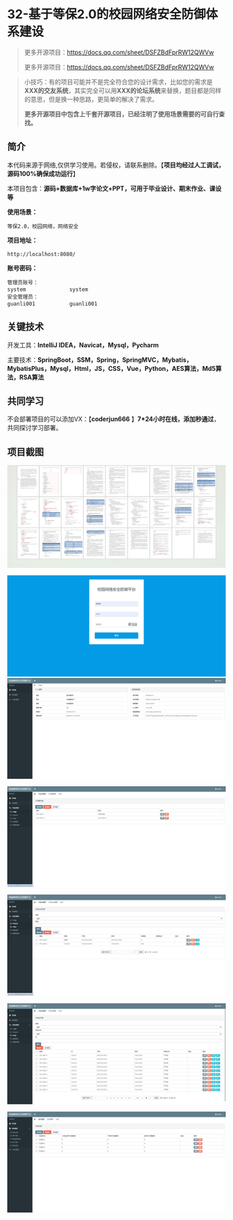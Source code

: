 # 32-基于等保2.0的校园网络安全防御体系建设

> 更多开源项目：https://docs.qq.com/sheet/DSFZBdFprRW12QWVw
>
> 更多开源项目：https://docs.qq.com/sheet/DSFZBdFprRW12QWVw

> 小技巧：有的项目可能并不是完全符合您的设计需求，比如您的需求是**XXX的交友系统**，其实完全可以用**XXX的论坛系统**来替换，题目都是同样的意思，但是换一种思路，更简单的解决了需求。
>
> **更多开源项目中包含上千套开源项目，已经注明了使用场景需要的可自行查找。**



## 简介

本代码来源于网络,仅供学习使用。若侵权，请联系删除。【**项目均经过人工调试，源码100%确保成功运行**】

本项目包含：**源码+数据库+1w字论文+PPT，可用于毕业设计、期末作业、课设等**

**使用场景：**

```
等保2.0，校园网络，网络安全
```

**项目地址：**

```
http://localhost:8080/
```

**账号密码：**

```
管理员账号：
system              system
安全管理员：
guanli001           guanli001
```



## 关键技术

开发工具：**IntelliJ IDEA，Navicat，Mysql，Pycharm**

主要技术：**SpringBoot，SSM，Spring，SpringMVC，Mybatis，MybatisPlus，Mysql，Html，JS，CSS，Vue，Python，AES算法，Md5算法，RSA算法**



## 共同学习

不会部署项目的可以添加VX：【**coderjun666**  】**7*24小时在线，添加秒通过**，共同探讨学习部署。



## 项目截图

![image-20240814065747016](./项目截图/image-20240814065747016.png)

![image-20240814070422695](./项目截图/image-20240814070422695.png)![image-20240814070442793](./项目截图/image-20240814070442793.png)

![image-20240814070453096](./项目截图/image-20240814070453096.png)

![image-20240814070501126](./项目截图/image-20240814070501126.png)

![image-20240814070509849](./项目截图/image-20240814070509849.png)

![image-20240814070523349](./项目截图/image-20240814070523349.png)
